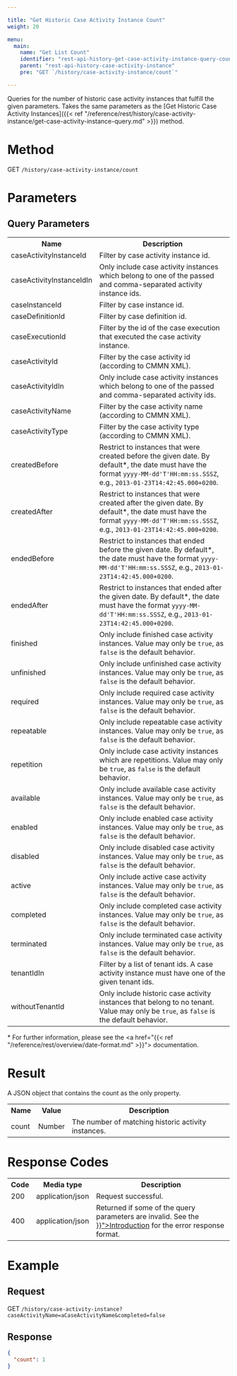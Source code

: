 ```yaml
---

title: "Get Historic Case Activity Instance Count"
weight: 20

menu:
  main:
    name: "Get List Count"
    identifier: "rest-api-history-get-case-activity-instance-query-count"
    parent: "rest-api-history-case-activity-instance"
    pre: "GET `/history/case-activity-instance/count`"

---
```


Queries for the number of historic case activity instances that fulfill the given parameters. Takes
the same parameters as the [Get Historic Case Activity Instances]({{< ref "/reference/rest/history/case-activity-instance/get-case-activity-instance-query.md" >}}) method.


# Method

GET `/history/case-activity-instance/count`

# Parameters

## Query Parameters

<table class="table table-striped">
  <tr>
    <th>Name</th>
    <th>Description</th>
  </tr>
  <tr>
    <td>caseActivityInstanceId</td>
    <td>Filter by case activity instance id.</td>
  </tr>
  <tr>
    <td>caseActivityInstanceIdIn</td>
    <td>Only include case activity instances which belong to one of the passed and comma-separated activity instance ids.</td>
  </tr>
  <tr>
    <td>caseInstanceId</td>
    <td>Filter by case instance id.</td>
  </tr>
  <tr>
    <td>caseDefinitionId</td>
    <td>Filter by case definition id.</td>
  </tr>
  <tr>
    <td>caseExecutionId</td>
    <td>Filter by the id of the case execution that executed the case activity instance.</td>
  </tr>
  <tr>
    <td>caseActivityId</td>
    <td>Filter by the case activity id (according to CMMN XML).</td>
  </tr>
  <tr>
    <td>caseActivityIdIn</td>
    <td>Only include case activity instances which belong to one of the passed and comma-separated activity ids.</td>
  </tr>
  <tr>
    <td>caseActivityName</td>
    <td>Filter by the case activity name (according to CMMN XML).</td>
  </tr>
  <tr>
    <td>caseActivityType</td>
    <td>Filter by the case activity type (according to CMMN XML).</td>
  </tr>
  <tr>
    <td>createdBefore</td>
    <td>Restrict to instances that were created before the given date. By default*, the date must have the format <code>yyyy-MM-dd'T'HH:mm:ss.SSSZ</code>, e.g., <code>2013-01-23T14:42:45.000+0200</code>.</td>
  </tr>
  <tr>
    <td>createdAfter</td>
    <td>Restrict to instances that were created after the given date. By default*, the date must have the format <code>yyyy-MM-dd'T'HH:mm:ss.SSSZ</code>, e.g., <code>2013-01-23T14:42:45.000+0200</code>.</td>
  </tr>
  <tr>
    <td>endedBefore</td>
    <td>Restrict to instances that ended before the given date. By default*, the date must have the format <code>yyyy-MM-dd'T'HH:mm:ss.SSSZ</code>, e.g., <code>2013-01-23T14:42:45.000+0200</code>.</td>
  </tr>
  <tr>
    <td>endedAfter</td>
    <td>Restrict to instances that ended after the given date. By default*, the date must have the format <code>yyyy-MM-dd'T'HH:mm:ss.SSSZ</code>, e.g., <code>2013-01-23T14:42:45.000+0200</code>.</td>
  </tr>
  <tr>
    <td>finished</td>
    <td>Only include finished case activity instances. Value may only be <code>true</code>, as <code>false</code> is the default behavior.</td>
  </tr>
  <tr>
    <td>unfinished</td>
    <td>Only include unfinished case activity instances. Value may only be <code>true</code>, as <code>false</code> is the default behavior.</td>
  </tr>
  <tr>
    <td>required</td>
    <td>Only include required case activity instances. Value may only be <code>true</code>, as <code>false</code> is the default behavior.</td>
  </tr>
  <tr>
    <td>repeatable</td>
    <td>Only include repeatable case activity instances. Value may only be <code>true</code>, as <code>false</code> is the default behavior.</td>
  </tr>
  <tr>
    <td>repetition</td>
    <td>Only include case activity instances which are repetitions. Value may only be <code>true</code>, as <code>false</code> is the default behavior.</td>
  </tr>
  <tr>
    <td>available</td>
    <td>Only include available case activity instances. Value may only be <code>true</code>, as <code>false</code> is the default behavior.</td>
  </tr>
  <tr>
    <td>enabled</td>
    <td>Only include enabled case activity instances. Value may only be <code>true</code>, as <code>false</code> is the default behavior.</td>
  </tr>
  <tr>
    <td>disabled</td>
    <td>Only include disabled case activity instances. Value may only be <code>true</code>, as <code>false</code> is the default behavior.</td>
  </tr>
  <tr>
    <td>active</td>
    <td>Only include active case activity instances. Value may only be <code>true</code>, as <code>false</code> is the default behavior.</td>
  </tr>
  <tr>
    <td>completed</td>
    <td>Only include completed case activity instances. Value may only be <code>true</code>, as <code>false</code> is the default behavior.</td>
  </tr>
  <tr>
    <td>terminated</td>
    <td>Only include terminated case activity instances. Value may only be <code>true</code>, as <code>false</code> is the default behavior.</td>
  </tr>
  <tr>
    <td>tenantIdIn</td>
    <td>Filter by a list of tenant ids. A case activity instance must have one of the given tenant ids.</td>
  </tr>
  <tr>
    <td>withoutTenantId</td>
    <td>Only include historic case activity instances that belong to no tenant. Value may only be 
    <code>true</code>, as <code>false</code> is the default behavior.</td>
  </tr>
</table>

\* For further information, please see the <a href="{{< ref "/reference/rest/overview/date-format.md" >}}"> documentation</a>.

# Result

A JSON object that contains the count as the only property.

<table class="table table-striped">
  <tr>
    <th>Name</th>
    <th>Value</th>
    <th>Description</th>
  </tr>
  <tr>
    <td>count</td>
    <td>Number</td>
    <td>The number of matching historic activity instances.</td>
  </tr>
</table>


# Response Codes

<table class="table table-striped">
  <tr>
    <th>Code</th>
    <th>Media type</th>
    <th>Description</th>
  </tr>
  <tr>
    <td>200</td>
    <td>application/json</td>
    <td>Request successful.</td>
  </tr>
  <tr>
    <td>400</td>
    <td>application/json</td>
    <td>Returned if some of the query parameters are invalid. See the <a href="{{< ref "/reference/rest/overview/_index.md#error-handling" >}}">Introduction</a> for the error response format.</td>
  </tr>
  </tr>
</table>


# Example

## Request

GET `/history/case-activity-instance?caseActivityName=aCaseActivityName&completed=false`

## Response

```json
{
  "count": 1
}
```
